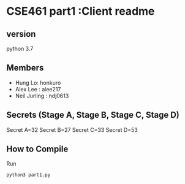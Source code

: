 # CSE461 part1 :Client readme
## version
python 3.7
## Members
- Hung Lo: honkuro
- Alex Lee : alee217
- Neil Jurling : ndj0613

## Secrets (Stage A, Stage B, Stage C, Stage D)
Secret A=32
Secret B=27
Secret C=33
Secret D=53

## How to Compile
Run
```
python3 part1.py
```